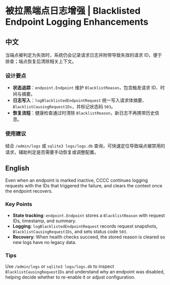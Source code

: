 # 被拉黑端点日志增强 | Blacklisted Endpoint Logging Enhancements

## 中文

当端点被判定为失效时，系统仍会记录请求日志并附带导致失效的请求 ID，便于排查；端点恢复后清除相关上下文。

### 设计要点

- **状态追踪**：`endpoint.Endpoint` 维护 `BlacklistReason`，包含触发请求 ID、时间与摘要。  
- **日志写入**：`logBlacklistedEndpointRequest` 统一写入请求体摘要、`BlacklistCausingRequestIDs`，并标记状态码 `503`。  
- **恢复流程**：健康检查通过时清除 `BlacklistReason`，新日志不再携带历史信息。  

### 使用建议

结合 `/admin/logs` 或 `sqlite3 logs/logs.db` 查询，可快速定位导致端点被禁用的请求，辅助判定是否需要手动恢复或调整配置。

## English

Even when an endpoint is marked inactive, CCCC continues logging requests with the IDs that triggered the failure, and clears the context once the endpoint recovers.

### Key Points

- **State tracking**: `endpoint.Endpoint` stores a `BlacklistReason` with request IDs, timestamp, and summary.  
- **Logging**: `logBlacklistedEndpointRequest` records request snapshots, `BlacklistCausingRequestIDs`, and sets status code `503`.  
- **Recovery**: When health checks succeed, the stored reason is cleared so new logs have no legacy data.  

### Tips

Use `/admin/logs` or `sqlite3 logs/logs.db` to inspect `BlacklistCausingRequestIDs` and understand why an endpoint was disabled, helping decide whether to re-enable it or adjust configuration.  
